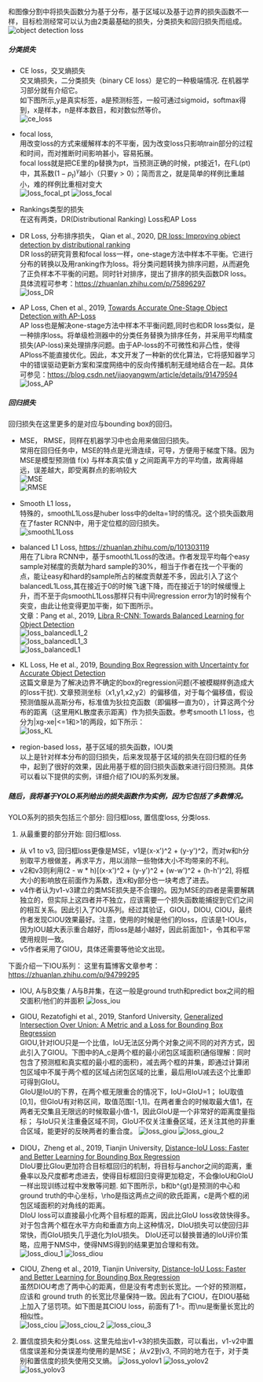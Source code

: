 和图像分割中将损失函数分为基于分布，基于区域以及基于边界的损失函数不一样，目标检测经常可以认为由2类最基础的损失，分类损失和回归损失而组成。  
![object detection loss](https://user-images.githubusercontent.com/42667259/91607219-d6a6fc00-e973-11ea-9f5e-0ba331b713cf.png)


##### 分类损失
- CE loss，交叉熵损失    
交叉熵损失，二分类损失（binary CE loss）是它的一种极端情况. 在机器学习部分就有介绍它。  
如下图所示,y是真实标签，a是预测标签，一般可通过sigmoid，softmax得到，x是样本，n是样本数目，和对数似然等价。    
![ce_loss](https://user-images.githubusercontent.com/42667259/91491995-2c689f00-e8b5-11ea-8294-e6c122da3476.png)  

- focal loss,   
用改变loss的方式来缓解样本的不平衡，因为改变loss只影响train部分的过程和时间，而对推断时间影响甚小，容易拓展。  
focal loss就是把CE里的p替换为pt，当预测正确的时候，pt接近1，在FL(pt)中，其系数$(1-p_t)^\gamma$越小（只要$\gamma>0$）；简而言之，就是简单的样例比重越小，难的样例比重相对变大   
![loss_focal_pt](https://user-images.githubusercontent.com/42667259/91609496-d0b31a00-e977-11ea-9f2e-be3e883acd90.png)
![loss_focal](https://user-images.githubusercontent.com/42667259/91609497-d14bb080-e977-11ea-9753-4d1edb2d9632.png)

- Rankings类型的损失  
在这有两类，DR(Distributional Ranking) Loss和AP Loss  
- DR Loss, 分布排序损失， Qian et al., 2020, [DR loss: Improving object detection by distributional ranking](https://openaccess.thecvf.com/content_CVPR_2020/papers/Qian_DR_Loss_Improving_Object_Detection_by_Distributional_Ranking_CVPR_2020_paper.pdf)      
DR loss的研究背景和focal loss一样，one-stage方法中样本不平衡。它进行分布的转换以及用ranking作为loss。将分类问题转换为排序问题，从而避免了正负样本不平衡的问题。同时针对排序，提出了排序的损失函数DR loss。具体流程可参考：https://zhuanlan.zhihu.com/p/75896297  
![loss_DR](https://user-images.githubusercontent.com/42667259/91613528-fba16c00-e97f-11ea-964b-ec0896f25d05.png)  

- AP Loss, Chen et al., 2019, [Towards Accurate One-Stage Object Detection with AP-Loss](https://openaccess.thecvf.com/content_CVPR_2019/papers/Chen_Towards_Accurate_One-Stage_Object_Detection_With_AP-Loss_CVPR_2019_paper.pdf)  
AP loss也是解决one-stage方法中样本不平衡问题,同时也和DR loss类似，是一种排序loss。将单级检测器中的分类任务替换为排序任务，并采用平均精度损失(AP-loss)来处理排序问题。由于AP-loss的不可微性和非凸性，使得APloss不能直接优化。因此，本文开发了一种新的优化算法，它将感知器学习中的错误驱动更新方案和深度网络中的反向传播机制无缝地结合在一起。具体可参见：https://blog.csdn.net/jiaoyangwm/article/details/91479594  
![loss_AP](https://user-images.githubusercontent.com/42667259/91614056-12948e00-e981-11ea-86a3-12c83826e493.png)


##### 回归损失
回归损失在这里更多的是对应与bounding box的回归。  
- MSE， RMSE，同样在机器学习中也会用来做回归损失。  
常用在回归任务中，MSE的特点是光滑连续，可导，方便用于梯度下降。因为MSE是模型预测值 f(x) 与样本真实值 y 之间距离平方的平均值，故离得越远，误差越大，即受离群点的影响较大  
![MSE](https://user-images.githubusercontent.com/42667259/91484410-7481c480-e8a9-11ea-851d-a3e69408d395.png)  
![RMSE](https://user-images.githubusercontent.com/42667259/91490109-34730f80-e8b2-11ea-9a97-726b2a25208f.png)

- Smooth L1 loss，  
特殊的，smoothL1Loss是huber loss中的delta=1时的情况。这个损失函数用在了faster RCNN中，用于定位框的回归损失。    
![smoothL1Loss](https://user-images.githubusercontent.com/42667259/91488847-36d46a00-e8b0-11ea-8197-dfbf551309d5.png)

- balanced L1 Loss,
https://zhuanlan.zhihu.com/p/101303119   
用在了Libra RCNN中，基于smoothL1Loss的改进。作者发现平均每个easy sample对梯度的贡献为hard sample的30%，相当于作者在找一个平衡的点，能让easy和hard的sample所占的梯度贡献差不多，因此引入了这个balancedL1Loss,其在接近于0的时候飞速下降，而在接近于1的时候缓慢上升，而不至于向smoothL1Loss那样只有中间regression error为1的时候有个突变，由此让他变得更加平衡，如下图所示。  
文章：Pang et al., 2019, [Libra R-CNN: Towards Balanced Learning for Object Detection](https://openaccess.thecvf.com/content_CVPR_2019/papers/Pang_Libra_R-CNN_Towards_Balanced_Learning_for_Object_Detection_CVPR_2019_paper.pdf)  
![loss_balancedL1_2](https://user-images.githubusercontent.com/42667259/91611535-ca26a180-e97b-11ea-81ee-9c09cafce4e4.png)  
![loss_balancedL1_3](https://user-images.githubusercontent.com/42667259/91611538-ca26a180-e97b-11ea-9672-ac3b5908fa24.png)  
![loss_balancedL1](https://user-images.githubusercontent.com/42667259/91611532-c98e0b00-e97b-11ea-8f2a-b9c8375c1ed7.png)

- KL Loss, He et al., 2019, [Bounding Box Regression with Uncertainty for Accurate Object Detection](https://openaccess.thecvf.com/content_CVPR_2019/papers/He_Bounding_Box_Regression_With_Uncertainty_for_Accurate_Object_Detection_CVPR_2019_paper.pdf)  
这篇文章是为了解决边界不确定的box的regression问题(不被模糊样例造成大的loss干扰). 文章预测坐标（x1,y1,x2,y2）的偏移值，对于每个偏移值，假设预测值服从高斯分布，标准值为狄拉克函数（即偏移一直为0），计算这两个分布的距离（这里用KL散度表示距离）作为损失函数。参考smooth L1 loss，也分为|xg-xe|<=1和>1的两段，如下所示：   
![loss_KL](https://user-images.githubusercontent.com/42667259/91612859-9731dd00-e97e-11ea-8bea-f1e74d3323fb.png)

- region-based loss，基于区域的损失函数，IOU类    
以上是针对样本分布的回归损失，后来发现基于区域的损失在回归框的任务中，起到了很好的效果，因此用基于框的回归损失函数来进行回归预测。具体可以看以下提供的实例，详细介绍了IOU的系列发展。


##### 随后，我将基于YOLO系列给出的损失函数作为实例，因为它包括了多数情况。

YOLO系列的损失包括三个部分: 回归框loss, 置信度loss, 分类loss.
1. 从最重要的部分开始: 回归框loss. 
- 从 v1 to v3, 回归框loss更像是MSE，v1是(x-x')^2 + (y-y')^2，而对w和h分别取平方根做差，再求平方，用以消除一些物体大小不均带来的不利。
- v2和v3则利用(2 - w * h)[(x-x')^2 + (y-y')^2 + (w-w')^2 + (h-h')^2], 将框大小的影响放在前面作为系数，连x和y部分也一块考虑了进去。
- v4作者认为v1-v3建立的类MSE损失是不合理的。因为MSE的四者是需要解耦独⽴的，但实际上这四者并不独⽴，应该需要⼀个损失函数能捕捉到它们之间的相互关系。因此引入了IOU系列。经过其验证，GIOU，DIOU, CIOU，最终作者发现CIOU效果最好。注意，使用的时候是他们的loss，应该是1-IOUs，因为IOU越大表示重合越好，而loss是越小越好，因此前面加1-，令其和平常使用规则一致。
- v5作者采用了GIOU，具体还需要等他论文出现。

下面介绍一下IOU系列：
这里有篇博客文章参考：https://zhuanlan.zhihu.com/p/94799295
- IOU, A与B交集 / A与B并集，在这一般是ground truth和predict box之间的相交面积/他们的并面积
![loss_iou](https://user-images.githubusercontent.com/42667259/90417901-ab3f2a00-e0b4-11ea-9606-aa61bda33ba2.png)

- GIOU, Rezatofighi et al., 2019, Stanford University, [Generalized Intersection Over Union: A Metric and a Loss for Bounding Box Regression](https://arxiv.org/abs/1902.09630)  
GIOU,针对IOU只是一个比值，IoU无法区分两个对象之间不同的对齐方式，因此引入了GIOU。下图中的A_c是两个框的最小闭包区域面积(通俗理解：同时包含了预测框和真实框的最小框的面积)，减去两个框的并集，即通过计算闭包区域中不属于两个框的区域占闭包区域的比重，最后用IoU减去这个比重即可得到GIoU。  
GIoU是IoU的下界，在两个框无限重合的情况下，IoU=GIoU=1；
IoU取值[0,1]，但GIoU有对称区间，取值范围[-1,1]。在两者重合的时候取最大值1，在两者无交集且无限远的时候取最小值-1，因此GIoU是一个非常好的距离度量指标；
与IoU只关注重叠区域不同，GIoU不仅关注重叠区域，还关注其他的非重合区域，能更好的反映两者的重合度。
![loss_giou](https://user-images.githubusercontent.com/42667259/90414506-28b46b80-e0b0-11ea-9857-1347deb18e3f.png)
![loss_giou_2](https://user-images.githubusercontent.com/42667259/90415426-5bab2f00-e0b1-11ea-9b22-e6ca14bb7aab.png)

- DIOU，Zheng et al., 2019, Tianjin University, [Distance-IoU Loss: Faster and Better Learning for Bounding Box Regression](https://arxiv.org/pdf/1911.08287.pdf)  
DIoU要比GIou更加符合目标框回归的机制，将目标与anchor之间的距离，重叠率以及尺度都考虑进去，使得目标框回归变得更加稳定，不会像IoU和GIoU一样出现训练过程中发散等问题. 如下图所示，b和b^{gt}是预测的中心和ground truth的中心坐标，\rho是指这两点之间的欧氏距离，c是两个框的闭包区域面积的对角线的距离。  
DIoU loss可以直接最小化两个目标框的距离，因此比GIoU loss收敛快得多。
对于包含两个框在水平方向和垂直方向上这种情况，DIoU损失可以使回归非常快，而GIoU损失几乎退化为IoU损失。
DIoU还可以替换普通的IoU评价策略，应用于NMS中，使得NMS得到的结果更加合理和有效。  
![loss_diou_1](https://user-images.githubusercontent.com/42667259/90418168-10931b00-e0b5-11ea-8a21-1ff7f84cffd3.png)
![loss_diou](https://user-images.githubusercontent.com/42667259/90417766-7c28b880-e0b4-11ea-8d7e-7934f016eea2.png)

- CIOU, Zheng et al., 2019, Tianjin University, [Distance-IoU Loss: Faster and Better Learning for Bounding Box Regression](https://arxiv.org/pdf/1911.08287.pdf)  
虽然DIOU考虑了两中心的距离，但是没有考虑到⻓宽⽐。⼀个好的预测框，应该和 ground truth 的⻓宽⽐尽量保持⼀致。因此有了CIOU，在DIOU基础上加入了惩罚项。如下图是其CIOU loss，前面有了1-。而\nu是衡量长宽比的相似性。  
![loss_ciou](https://user-images.githubusercontent.com/42667259/90419415-cf9c0600-e0b6-11ea-9a82-1b8b228a684d.png)
![loss_ciou_2](https://user-images.githubusercontent.com/42667259/90419536-040fc200-e0b7-11ea-916a-40c2c51f41b2.png)
![loss_ciou_3](https://user-images.githubusercontent.com/42667259/90419540-04a85880-e0b7-11ea-8ba2-23fb92884fee.png)

2. 置信度损失和分类Loss.
这里先给出v1-v3的损失函数，可以看出，v1-v2中置信度误差和分类误差均使用的是MSE；
从v2到v3, 不同的地⽅在于，对于类别和置信度的损失使⽤交叉熵。
![loss_yolov1](https://user-images.githubusercontent.com/42667259/90420638-83ea5c00-e0b8-11ea-8fb2-73239c4bdba3.png)
![loss_yolov2](https://user-images.githubusercontent.com/42667259/90420640-851b8900-e0b8-11ea-823a-4a54374031ab.png)
![loss_yolov3](https://user-images.githubusercontent.com/42667259/90420641-851b8900-e0b8-11ea-96b1-7db01ef28c2c.png)

